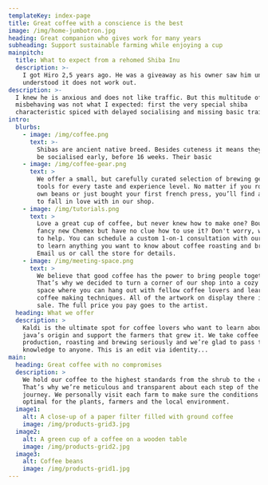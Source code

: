 ```yaml
---
templateKey: index-page
title: Great coffee with a conscience is the best
image: /img/home-jumbotron.jpg
heading: Great companion who gives work for many years
subheading: Support sustainable farming while enjoying a cup
mainpitch:
  title: What to expect from a rehomed Shiba Inu
  description: >-
    I got Hiro 2,5 years ago. He was a giveaway as his owner saw him unhappy and
    understood it does not work out. 
description: >-
  I knew he is anxious and does not like traffic. But this multitude of
  misbehaving was not what I expected: first the very special shiba
  characteristic spiced with delayed socialising and missing basic training. 
intro:
  blurbs:
    - image: /img/coffee.png
      text: >-
        Shibas are ancient native breed. Besides cuteness it means they have to
        be socialised early, before 16 weeks. Their basic 
    - image: /img/coffee-gear.png
      text: >
        We offer a small, but carefully curated selection of brewing gear and
        tools for every taste and experience level. No matter if you roast your
        own beans or just bought your first french press, you’ll find a gadget
        to fall in love with in our shop.
    - image: /img/tutorials.png
      text: >
        Love a great cup of coffee, but never knew how to make one? Bought a
        fancy new Chemex but have no clue how to use it? Don't worry, we’re here
        to help. You can schedule a custom 1-on-1 consultation with our baristas
        to learn anything you want to know about coffee roasting and brewing.
        Email us or call the store for details.
    - image: /img/meeting-space.png
      text: >
        We believe that good coffee has the power to bring people together.
        That’s why we decided to turn a corner of our shop into a cozy meeting
        space where you can hang out with fellow coffee lovers and learn about
        coffee making techniques. All of the artwork on display there is for
        sale. The full price you pay goes to the artist.
  heading: What we offer
  description: >
    Kaldi is the ultimate spot for coffee lovers who want to learn about their
    java’s origin and support the farmers that grew it. We take coffee
    production, roasting and brewing seriously and we’re glad to pass that
    knowledge to anyone. This is an edit via identity...
main:
  heading: Great coffee with no compromises
  description: >
    We hold our coffee to the highest standards from the shrub to the cup.
    That’s why we’re meticulous and transparent about each step of the coffee’s
    journey. We personally visit each farm to make sure the conditions are
    optimal for the plants, farmers and the local environment.
  image1:
    alt: A close-up of a paper filter filled with ground coffee
    image: /img/products-grid3.jpg
  image2:
    alt: A green cup of a coffee on a wooden table
    image: /img/products-grid2.jpg
  image3:
    alt: Coffee beans
    image: /img/products-grid1.jpg
---
```


